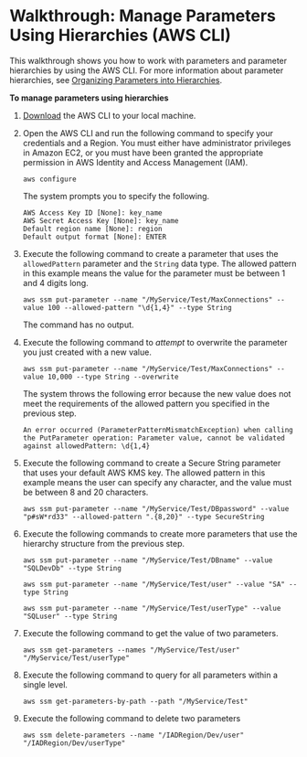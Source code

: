 # Walkthrough: Manage Parameters Using Hierarchies \(AWS CLI\)<a name="sysman-paramstore-walk-hierarchies"></a>

This walkthrough shows you how to work with parameters and parameter hierarchies by using the AWS CLI\. For more information about parameter hierarchies, see [Organizing Parameters into Hierarchies](sysman-paramstore-su-organize.md)\.

**To manage parameters using hierarchies**

1. [Download](https://aws.amazon.com/cli/) the AWS CLI to your local machine\.

1. Open the AWS CLI and run the following command to specify your credentials and a Region\. You must either have administrator privileges in Amazon EC2, or you must have been granted the appropriate permission in AWS Identity and Access Management \(IAM\)\.

   ```
   aws configure
   ```

   The system prompts you to specify the following\.

   ```
   AWS Access Key ID [None]: key_name
   AWS Secret Access Key [None]: key_name
   Default region name [None]: region
   Default output format [None]: ENTER
   ```

1. Execute the following command to create a parameter that uses the `allowedPattern` parameter and the `String` data type\. The allowed pattern in this example means the value for the parameter must be between 1 and 4 digits long\.

   ```
   aws ssm put-parameter --name "/MyService/Test/MaxConnections" --value 100 --allowed-pattern "\d{1,4}" --type String
   ```

   The command has no output\.

1. Execute the following command to *attempt* to overwrite the parameter you just created with a new value\.

   ```
   aws ssm put-parameter --name "/MyService/Test/MaxConnections" --value 10,000 --type String --overwrite
   ```

   The system throws the following error because the new value does not meet the requirements of the allowed pattern you specified in the previous step\.

   `An error occurred (ParameterPatternMismatchException) when calling the PutParameter operation: Parameter value, cannot be validated against allowedPattern: \d{1,4}`

1. Execute the following command to create a Secure String parameter that uses your default AWS KMS key\. The allowed pattern in this example means the user can specify any character, and the value must be between 8 and 20 characters\.

   ```
   aws ssm put-parameter --name "/MyService/Test/DBpassword" --value "p#sW*rd33" --allowed-pattern ".{8,20}" --type SecureString
   ```

1. Execute the following commands to create more parameters that use the hierarchy structure from the previous step\.

   ```
   aws ssm put-parameter --name "/MyService/Test/DBname" --value "SQLDevDb" --type String
   ```

   ```
   aws ssm put-parameter --name "/MyService/Test/user" --value "SA" --type String
   ```

   ```
   aws ssm put-parameter --name "/MyService/Test/userType" --value "SQLuser" --type String
   ```

1. Execute the following command to get the value of two parameters\.

   ```
   aws ssm get-parameters --names "/MyService/Test/user" "/MyService/Test/userType"
   ```

1. Execute the following command to query for all parameters within a single level\. 

   ```
   aws ssm get-parameters-by-path --path "/MyService/Test"
   ```

1. Execute the following command to delete two parameters

   ```
   aws ssm delete-parameters --name "/IADRegion/Dev/user" "/IADRegion/Dev/userType"
   ```

